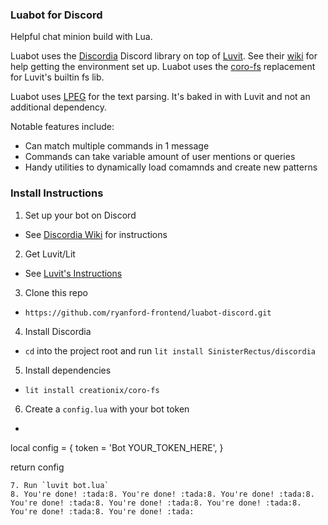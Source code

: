 ### Luabot for Discord

Helpful chat minion build with Lua.

Luabot uses the [Discordia](https://github.com/SinisterRectus/Discordia/) Discord library on top of [Luvit](https://github.com/luvit/luvit). See their [wiki](https://github.com/SinisterRectus/Discordia/wiki) for help getting the environment set up. Luabot uses the [coro-fs](https://github.com/luvit/lit/blob/master/deps/coro-fs.lua) replacement for Luvit's builtin fs lib.

Luabot uses [LPEG](http://www.inf.puc-rio.br/~roberto/lpeg/) for the text parsing. It's baked in with Luvit and not an additional dependency.

Notable features include:
- Can match multiple commands in 1 message
- Commands can take variable amount of user mentions or queries
- Handy utilities to dynamically load comamnds and create new patterns

### Install Instructions

1. Set up your bot on Discord
- See [Discordia Wiki](https://github.com/SinisterRectus/Discordia/wiki/Setting-up-a-Discord-application) for instructions
2. Get Luvit/Lit
- See [Luvit's Instructions](https://luvit.io/install.html) 
3. Clone this repo
- `https://github.com/ryanford-frontend/luabot-discord.git`
4. Install Discordia
- `cd` into the project root and run `lit install SinisterRectus/discordia`
5. Install dependencies
- `lit install creationix/coro-fs`
6. Create a `config.lua` with your bot token
- ```
local config = {
token = 'Bot YOUR_TOKEN_HERE',
}

return config
```
7. Run `luvit bot.lua`
8. You're done! :tada:8. You're done! :tada:8. You're done! :tada:8. You're done! :tada:8. You're done! :tada:8. You're done! :tada:8. You're done! :tada:8. You're done! :tada:
